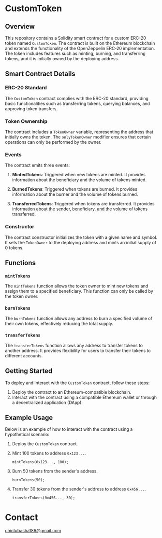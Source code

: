 # CustomToken

## Overview

This repository contains a Solidity smart contract for a custom ERC-20 token named `CustomToken`. The contract is built on the Ethereum blockchain and extends the functionality of the OpenZeppelin ERC-20 implementation. The token includes features such as minting, burning, and transferring tokens, and it is initially owned by the deploying address.

## Smart Contract Details

### ERC-20 Standard

The `CustomToken` contract complies with the ERC-20 standard, providing basic functionalities such as transferring tokens, querying balances, and approving token transfers.

### Token Ownership

The contract includes a `TokenOwner` variable, representing the address that initially owns the token. The `onlyTokenOwner` modifier ensures that certain operations can only be performed by the owner.

### Events

The contract emits three events:

1. **MintedTokens**: Triggered when new tokens are minted. It provides information about the beneficiary and the volume of tokens minted.

2. **BurnedTokens**: Triggered when tokens are burned. It provides information about the burner and the volume of tokens burned.

3. **TransferredTokens**: Triggered when tokens are transferred. It provides information about the sender, beneficiary, and the volume of tokens transferred.

### Constructor

The contract constructor initializes the token with a given name and symbol. It sets the `TokenOwner` to the deploying address and mints an initial supply of 0 tokens.

## Functions

### `mintTokens`

The `mintTokens` function allows the token owner to mint new tokens and assign them to a specified beneficiary. This function can only be called by the token owner.

### `burnTokens`

The `burnTokens` function allows any address to burn a specified volume of their own tokens, effectively reducing the total supply.

### `transferTokens`

The `transferTokens` function allows any address to transfer tokens to another address. It provides flexibility for users to transfer their tokens to different accounts.

## Getting Started

To deploy and interact with the `CustomToken` contract, follow these steps:

1. Deploy the contract to an Ethereum-compatible blockchain.
2. Interact with the contract using a compatible Ethereum wallet or through a decentralized application (DApp).

## Example Usage

Below is an example of how to interact with the contract using a hypothetical scenario:

1. Deploy the `CustomToken` contract.
2. Mint 100 tokens to address `0x123...`.
   ```solidity
   mintTokens(0x123..., 100);
   ```

3. Burn 50 tokens from the sender's address.
   ```solidity
   burnTokens(50);
   ```

4. Transfer 30 tokens from the sender's address to address `0x456...`.
   ```solidity
   transferTokens(0x456..., 30);
   ```
# Contact 
chintubasha186@gmail.com

